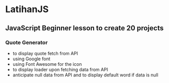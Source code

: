 # LatihanJS

## JavaScript Beginner lesson to create 20 projects 

### Quote Generator
- to display quote fetch from API
- using Google font
- using Font Awesome for the icon
- to display loader upon fetching data from API
- anticipate null data from API and to display default word if data is null
